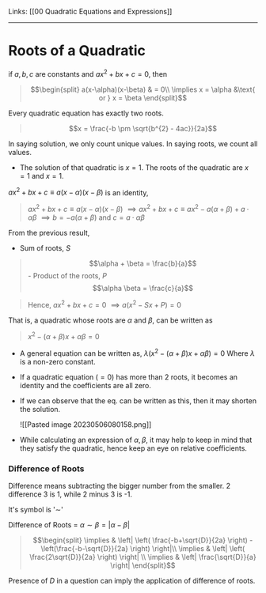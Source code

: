 Links: [[00 Quadratic Equations and Expressions]]
___
# Roots of a Quadratic
if $a,b,c$ are constants and $ax^{2}+bx+c=0$, then
> $$\begin{split}
a(x-\alpha)(x-\beta) & = 0\\
\implies  x = \alpha &\text{ or } x = \beta
\end{split}$$

Every quadratic equation has exactly two roots. 
> $$x = \frac{-b \pm \sqrt{b^{2} - 4ac}}{2a}$$

In saying solution, we only count unique values. In saying roots, we count all values.
- The solution of that quadratic is $x=1$. The roots of the quadratic are $x=1$ and $x=1$.

$ax^{2} + bx + c \equiv a(x-\alpha)(x-\beta)$ is an identity,  

> $ax^{2} + bx + c \equiv a(x-\alpha)(x-\beta)$
  $\implies ax^{2} + bx + c \equiv ax^{2} - a(\alpha+\beta) + a \cdot \alpha \beta$
  $\implies b = -a(\alpha+\beta) \text{ and } c = a \cdot \alpha \beta$


From the previous result,
   - Sum of roots, $S$
>  	$$\alpha + \beta = \frac{b}{a}$$
	- Product of the roots, $P$
> $$\alpha \beta = \frac{c}{a}$$

> Hence, $ax^{2} + bx + c = 0$
 $\implies a(x^{2} -Sx + P) = 0$

That is, a quadratic whose roots are $\alpha$ and $\beta$, can be written as 
> $x^{2} - (\alpha+\beta)x + \alpha \beta =0$ 

  - A general equation can be written as, 
    $\lambda (x^{2} - (\alpha+\beta)x + \alpha \beta) =0$ 
    Where $\lambda$ is a non-zero constant.

- If a quadratic equation ($=0$) has more than 2 roots, it becomes an identity and the coefficients are all zero.
- If we can observe that the eq. can be written as this, then it may shorten the solution.
  
  ![[Pasted image 20230506080158.png]]

- While calculating an expression of $\alpha, \beta$, it may help to keep in mind that they satisfy the quadratic, hence keep an eye on relative coefficients. 

### Difference of Roots
Difference means subtracting the bigger number from the smaller.
2 difference 3 is 1, while 2 minus 3 is -1. 

It's symbol is '$\sim$'

Difference of Roots = $\alpha \sim \beta = |\alpha - \beta|$ 
> $$\begin{split}
\implies & \left| \left( \frac{-b+\sqrt{D}}{2a} \right) - \left(\frac{-b-\sqrt{D}}{2a} \right) \right|\\
\implies & \left| \left( \frac{2\sqrt{D}}{2a} \right) \right| \\
\implies & \left| \frac{\sqrt{D}}{a} \right|
\end{split}$$

Presence of $D$ in a question can imply the application of difference of roots.